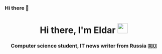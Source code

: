 ### Hi there 👋

<h1 align="center">Hi there, I'm Eldar
<img src="https://img.shields.io/badge/any_text-you_like-red" height="32"/></h1>
<h3 align="center">Computer science student, IT news writer from Russia 🇷🇺</h3>

<!--
**sylar516/sylar516** is a ✨ _special_ ✨ repository because its `README.md` (this file) appears on your GitHub profile.

Here are some ideas to get you started:

- 🔭 I’m currently working on ...
- 🌱 I’m currently learning ...
- 👯 I’m looking to collaborate on ...
- 🤔 I’m looking for help with ...
- 💬 Ask me about ...
- 📫 How to reach me: ...
- 😄 Pronouns: ...
- ⚡ Fun fact: ...
-->

